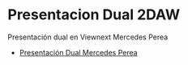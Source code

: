 # Presentacion Dual 2DAW
Presentación dual en Viewnext Mercedes Perea

* [Presentación Dual Mercedes Perea](https://github.com/mmercedesperea/Presentacion_DUAL2DAW/blob/master/Presentaci%C3%B3n%20DUAL_2_Mercedes_Perea.pdf)
